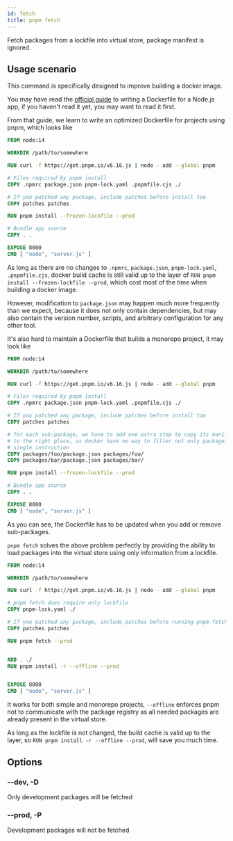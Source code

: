 ```yaml
---
id: fetch
title: pnpm fetch
---
```


Fetch packages from a lockfile into virtual store, package manifest is ignored.

## Usage scenario

This command is specifically designed to improve building a docker image.

You may have read the [official guide] to writing a Dockerfile for a Node.js
app, if you haven't read it yet, you may want to read it first.

From that guide, we learn to write an optimized Dockerfile for projects using
pnpm, which looks like

```Dockerfile
FROM node:14

WORKDIR /path/to/somewhere

RUN curl -f https://get.pnpm.io/v6.16.js | node - add --global pnpm

# Files required by pnpm install
COPY .npmrc package.json pnpm-lock.yaml .pnpmfile.cjs ./

# If you patched any package, include patches before install too
COPY patches patches

RUN pnpm install --frozen-lockfile --prod

# Bundle app source
COPY . .

EXPOSE 8080
CMD [ "node", "server.js" ]
```

As long as there are no changes to `.npmrc`, `package.json`, `pnpm-lock.yaml`,
`.pnpmfile.cjs`, docker build cache is still valid up to the layer of
`RUN pnpm install --frozen-lockfile --prod`, which cost most of the time
when building a docker image.

However, modification to `package.json` may happen much more frequently than
we expect, because it does not only contain dependencies, but may also
contain the version number, scripts, and arbitrary configuration for any other
tool.

It's also hard to maintain a Dockerfile that builds a monorepo project, it may
look like

```Dockerfile
FROM node:14

WORKDIR /path/to/somewhere

RUN curl -f https://get.pnpm.io/v6.16.js | node - add --global pnpm

# Files required by pnpm install
COPY .npmrc package.json pnpm-lock.yaml .pnpmfile.cjs ./

# If you patched any package, include patches before install too
COPY patches patches

# for each sub-package, we have to add one extra step to copy its manifest
# to the right place, as docker have no way to filter out only package.json with
# single instruction
COPY packages/foo/package.json packages/foo/
COPY packages/bar/package.json packages/bar/

RUN pnpm install --frozen-lockfile --prod

# Bundle app source
COPY . .

EXPOSE 8080
CMD [ "node", "server.js" ]

```
As you can see, the Dockerfile has to be updated when you add or remove
sub-packages.

`pnpm fetch` solves the above problem perfectly by providing the ability
to load packages into the virtual store using only information from a lockfile.

```Dockerfile
FROM node:14

WORKDIR /path/to/somewhere

RUN curl -f https://get.pnpm.io/v6.16.js | node - add --global pnpm

# pnpm fetch does require only lockfile
COPY pnpm-lock.yaml ./

# If you patched any package, include patches before running pnpm fetch
COPY patches patches

RUN pnpm fetch --prod


ADD . ./
RUN pnpm install -r --offline --prod


EXPOSE 8080
CMD [ "node", "server.js" ]
```

It works for both simple and monorepo projects, `--offline` enforces
pnpm not to communicate with the package registry as all needed packages are
already present in the virtual store.

As long as the lockfile is not changed, the build cache is valid up to the
layer, so `RUN pnpm install -r --offline --prod`, will save you much
time.



## Options

### --dev, -D

Only development packages will be fetched

### --prod, -P

Development packages will not be fetched



[official guide]: https://github.com/nodejs/docker-node#readme
